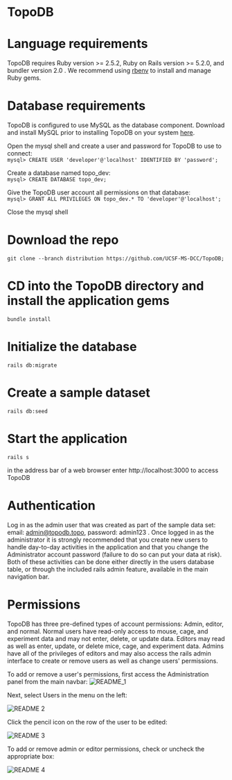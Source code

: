 # TopoDB
# Language requirements
TopoDB requires Ruby version >= 2.5.2, Ruby on Rails version >= 5.2.0, and bundler version 2.0 . We recommend using [rbenv](https://github.com/rbenv/rbenv) to install and manage Ruby gems. 
# Database requirements
TopoDB is configured to use MySQL as the database component. Download and install MySQL prior to installing TopoDB on your system [here](https://dev.mysql.com/downloads/). 

Open the mysql shell and create a user and password for TopoDB to use to connect:  
```mysql> CREATE USER 'developer'@'localhost' IDENTIFIED BY 'password';```

Create a database named topo_dev:  
```mysql> CREATE DATABASE topo_dev;```  

Give the TopoDB user account all permissions on that database:  
```mysql> GRANT ALL PRIVILEGES ON topo_dev.* TO 'developer'@'localhost';```

Close the mysql shell


# Download the repo
```git clone --branch distribution https://github.com/UCSF-MS-DCC/TopoDB;```

# CD into the TopoDB directory and install the application gems
```bundle install```

# Initialize the database
```rails db:migrate```

# Create a sample dataset
```rails db:seed```

# Start the application
```rails s```

in the address bar of a web browser enter http://localhost:3000 to access TopoDB

# Authentication
Log in as the admin user that was created as part of the sample data set: email: admin@topodb.topo, password: admin123 . 
Once logged in as the administrator it is strongly recommended that you create new users to handle day-to-day activities in the application and that you change the Administrator account password (failure to do so can put your data at risk). Both of these activities can be done either directly in the users database table, or through the included rails admin feature, available in the main navigation bar.

# Permissions
TopoDB has three pre-defined types of account permissions: Admin, editor, and normal. Normal users have read-only access to mouse, cage, and experiment data and may not enter, delete, or update data. Editors may read as well as enter, update, or delete mice, cage, and experiment data. Admins have all of the privileges of editors and may also access the rails admin interface to create or remove users as well as change users' permissions. 

To add or remove a user's permissions, first access the Administration panel from the main navbar:
![README_1](https://github.com/UCSF-MS-DCC/TopoDB/blob/master/app/assets/images/topo_readme_1.png)


Next, select Users in the menu on the left:


![README 2](https://github.com/UCSF-MS-DCC/TopoDB/blob/master/app/assets/images/topo_readme_2.png)

Click the pencil icon on the row of the user to be edited:


![README 3](https://github.com/UCSF-MS-DCC/TopoDB/blob/master/app/assets/images/topo_readme_3.png)

To add or remove admin or editor permissions, check or uncheck the appropriate box:

![README 4](https://github.com/UCSF-MS-DCC/TopoDB/blob/master/app/assets/images/topo_readme_4.png)

